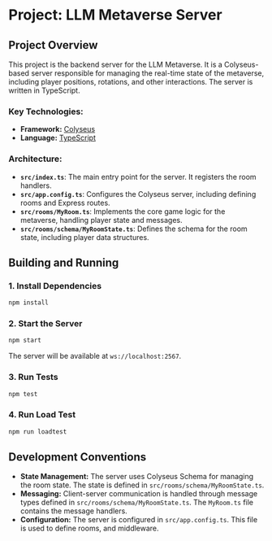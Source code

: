 # Project: LLM Metaverse Server

## Project Overview

This project is the backend server for the LLM Metaverse. It is a Colyseus-based server responsible for managing the real-time state of the metaverse, including player positions, rotations, and other interactions. The server is written in TypeScript.

### Key Technologies:

- **Framework:** [Colyseus](https://www.colyseus.io/)
- **Language:** [TypeScript](https://www.typescriptlang.org/)

### Architecture:

- **`src/index.ts`**: The main entry point for the server. It registers the room handlers.
- **`src/app.config.ts`**: Configures the Colyseus server, including defining rooms and Express routes.
- **`src/rooms/MyRoom.ts`**: Implements the core game logic for the metaverse, handling player state and messages.
- **`src/rooms/schema/MyRoomState.ts`**: Defines the schema for the room state, including player data structures.

## Building and Running

### 1. Install Dependencies

```bash
npm install
```

### 2. Start the Server

```bash
npm start
```

The server will be available at `ws://localhost:2567`.

### 3. Run Tests

```bash
npm test
```

### 4. Run Load Test

```bash
npm run loadtest
```

## Development Conventions

- **State Management:** The server uses Colyseus Schema for managing the room state. The state is defined in `src/rooms/schema/MyRoomState.ts`.
- **Messaging:** Client-server communication is handled through message types defined in `src/rooms/schema/MyRoomState.ts`. The `MyRoom.ts` file contains the message handlers.
- **Configuration:** The server is configured in `src/app.config.ts`. This file is used to define rooms, and middleware.
